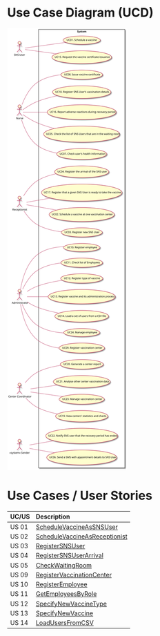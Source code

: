 # Use Case Diagram (UCD)

![Use Case Diagram](UCD.svg)

# Use Cases / User Stories

| UC/US | Description                                                         |
| :---- | :------------------------------------------------------------------ |
| US 01 | [ScheduleVaccineAsSNSUser](US01/US01.md)                            |
| US 02 | [ScheduleVaccineAsReceptionist](US02/US02.md)                       |
| US 03 | [RegisterSNSUser](US03/US03_RegisterSNSUser.md)                     |
| US 04 | [RegisterSNSUserArrival](US04/US01.md)                              |
| US 05 | [CheckWaitingRoom](US05/US01.md)                                    |
| US 09 | [RegisterVaccinationCenter](US09/US09_RegisterVaccinationCenter.md) |
| US 10 | [RegisterEmployee](US10/US10_RegisterEmployee.md)                   |
| US 11 | [GetEmployeesByRole](US11/US11_GetEmployeesListByRole.md)           |
| US 12 | [SpecifyNewVaccineType](US12/US12_SpecifyNewVaccineType.md)         |
| US 13 | [SpecifyNewVaccine](US13/US13_SpecifyNewVaccine.md)                 |
| US 14 | [LoadUsersFromCSV](US14/US14.md)                                    |
